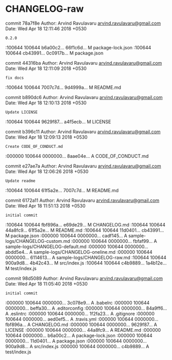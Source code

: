 # CHANGELOG-raw
commit 78a7f8e
Author: Arvind Ravulavaru <arvind.ravulavaru@gmail.com>
Date:   Wed Apr 18 12:11:46 2018 +0530

    0.2.0

:100644 100644 b6a00c2... 66f1c6d... M	package-lock.json
:100644 100644 cb43991... 0c0917b... M	package.json

commit 44316ba
Author: Arvind Ravulavaru <arvind.ravulavaru@gmail.com>
Date:   Wed Apr 18 12:11:09 2018 +0530

    fix docs

:100644 100644 7007c7d... 9d4999a... M	README.md

commit b890dc6
Author: Arvind Ravulavaru <arvind.ravulavaru@gmail.com>
Date:   Wed Apr 18 12:10:13 2018 +0530

    Update LICENSE

:100644 100644 9629f87... a4f5ecb... M	LICENSE

commit b396c11
Author: Arvind Ravulavaru <arvind.ravulavaru@gmail.com>
Date:   Wed Apr 18 12:09:13 2018 +0530

    Create CODE_OF_CONDUCT.md

:000000 100644 0000000... 8aae04e... A	CODE_OF_CONDUCT.md

commit e27ae7a
Author: Arvind Ravulavaru <arvind.ravulavaru@gmail.com>
Date:   Wed Apr 18 12:06:26 2018 +0530

    Update readme

:100644 100644 61f5a2e... 7007c7d... M	README.md

commit 6172a11
Author: Arvind Ravulavaru <arvind.ravulavaru@gmail.com>
Date:   Wed Apr 18 11:51:13 2018 +0530

    initial commit

:100644 100644 fbf896a... e69de29... M	CHANGELOG.md
:100644 100644 44a8fc9... 61f5a2e... M	README.md
:100644 100644 11d0401... cb43991... M	package.json
:000000 100644 0000000... cadf145... A	sample-logs/CHANGELOG-custom.md
:000000 100644 0000000... fbfaf99... A	sample-logs/CHANGELOG-default.md
:000000 100644 0000000... abdd5e4... A	sample-logs/CHANGELOG-oneline.md
:000000 100644 0000000... 6114613... A	sample-logs/CHANGELOG-raw.md
:100644 100644 900a9d8... 4b42c43... M	src/index.js
:100644 100644 c4b9889... 1a4b12e... M	test/index.js

commit 98d5089
Author: Arvind Ravulavaru <arvind.ravulavaru@gmail.com>
Date:   Wed Apr 18 11:05:40 2018 +0530

    initial commit

:000000 100644 0000000... 3c078e9... A	.babelrc
:000000 100644 0000000... beffa30... A	.editorconfig
:000000 100644 0000000... 84a9ff6... A	.eslintrc
:000000 100644 0000000... 1f2fa23... A	.gitignore
:000000 100644 0000000... aed0ef5... A	.travis.yml
:000000 100644 0000000... fbf896a... A	CHANGELOG.md
:000000 100644 0000000... 9629f87... A	LICENSE
:000000 100644 0000000... 44a8fc9... A	README.md
:000000 100644 0000000... b6a00c2... A	package-lock.json
:000000 100644 0000000... 11d0401... A	package.json
:000000 100644 0000000... 900a9d8... A	src/index.js
:000000 100644 0000000... c4b9889... A	test/index.js
